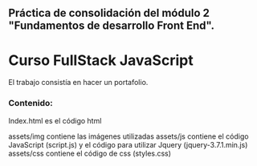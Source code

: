 ## Práctica de consolidación del módulo 2 "Fundamentos de desarrollo Front End".
# Curso FullStack JavaScript

El trabajo consistía en hacer un portafolio.

### Contenido:

Index.html es el código html

assets/img contiene las imágenes utilizadas
assets/js contiene el código JavaScript (script.js) y el código para utilizar Jquery (jquery-3.7.1.min.js)
assets/css contiene el código de css (styles.css)
